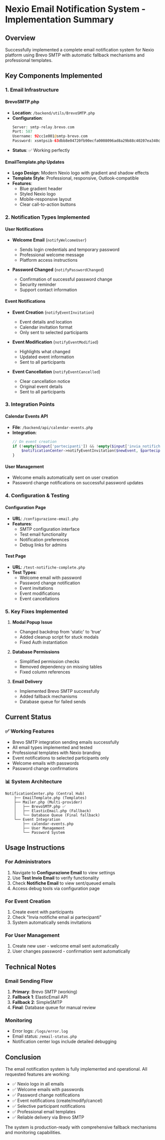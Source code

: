 # Nexio Email Notification System - Implementation Summary

## Overview
Successfully implemented a complete email notification system for Nexio platform using Brevo SMTP with automatic fallback mechanisms and professional templates.

## Key Components Implemented

### 1. Email Infrastructure

#### BrevoSMTP.php
- **Location**: `/backend/utils/BrevoSMTP.php`
- **Configuration**:
  ```php
  Server: smtp-relay.brevo.com
  Port: 587
  Username: 92cc1e001@smtp-brevo.com
  Password: xsmtpsib-63dbb8e04720fb90ecfa0008096ad8a29b88c40207ea340c8b82c5d97c8d2d70-HXbs1KMQcALY59N8
  ```
- **Status**: ✅ Working perfectly

#### EmailTemplate.php Updates
- **Logo Design**: Modern Nexio logo with gradient and shadow effects
- **Template Style**: Professional, responsive, Outlook-compatible
- **Features**: 
  - Blue gradient header
  - Styled Nexio logo
  - Mobile-responsive layout
  - Clear call-to-action buttons

### 2. Notification Types Implemented

#### User Notifications
- **Welcome Email** (`notifyWelcomeUser`)
  - Sends login credentials and temporary password
  - Professional welcome message
  - Platform access instructions
  
- **Password Changed** (`notifyPasswordChanged`)
  - Confirmation of successful password change
  - Security reminder
  - Support contact information

#### Event Notifications
- **Event Creation** (`notifyEventInvitation`)
  - Event details and location
  - Calendar invitation format
  - Only sent to selected participants
  
- **Event Modification** (`notifyEventModified`)
  - Highlights what changed
  - Updated event information
  - Sent to all participants
  
- **Event Cancellation** (`notifyEventCancelled`)
  - Clear cancellation notice
  - Original event details
  - Sent to all participants

### 3. Integration Points

#### Calendar Events API
- **File**: `/backend/api/calendar-events.php`
- **Integration**:
  ```php
  // On event creation
  if (!empty($input['partecipanti']) && !empty($input['invia_notifiche'])) {
      $notificationCenter->notifyEventInvitation($newEvent, $partecipanti);
  }
  ```

#### User Management
- Welcome emails automatically sent on user creation
- Password change notifications on successful password updates

### 4. Configuration & Testing

#### Configuration Page
- **URL**: `/configurazione-email.php`
- **Features**:
  - SMTP configuration interface
  - Test email functionality
  - Notification preferences
  - Debug links for admins

#### Test Page
- **URL**: `/test-notifiche-complete.php`
- **Test Types**:
  - Welcome email with password
  - Password change notification
  - Event invitations
  - Event modifications
  - Event cancellations

### 5. Key Fixes Implemented

1. **Modal Popup Issue**
   - Changed backdrop from 'static' to 'true'
   - Added cleanup script for stuck modals
   - Fixed Auth instantiation

2. **Database Permissions**
   - Simplified permission checks
   - Removed dependency on missing tables
   - Fixed column references

3. **Email Delivery**
   - Implemented Brevo SMTP successfully
   - Added fallback mechanisms
   - Database queue for failed sends

## Current Status

### ✅ Working Features
- Brevo SMTP integration sending emails successfully
- All email types implemented and tested
- Professional templates with Nexio branding
- Event notifications to selected participants only
- Welcome emails with passwords
- Password change confirmations

### 📊 System Architecture
```
NotificationCenter.php (Central Hub)
    ├── EmailTemplate.php (Templates)
    ├── Mailer.php (Multi-provider)
    │   ├── BrevoSMTP.php ✅
    │   ├── ElasticEmail.php (Fallback)
    │   └── Database Queue (Final fallback)
    └── Event Integration
        ├── calendar-events.php
        ├── User Management
        └── Password System
```

## Usage Instructions

### For Administrators
1. Navigate to **Configurazione Email** to view settings
2. Use **Test Invio Email** to verify functionality
3. Check **Notifiche Email** to view sent/queued emails
4. Access debug tools via configuration page

### For Event Creation
1. Create event with participants
2. Check "Invia notifiche email ai partecipanti"
3. System automatically sends invitations

### For User Management
1. Create new user - welcome email sent automatically
2. User changes password - confirmation sent automatically

## Technical Notes

### Email Sending Flow
1. **Primary**: Brevo SMTP (working)
2. **Fallback 1**: ElasticEmail API
3. **Fallback 2**: SimpleSMTP
4. **Final**: Database queue for manual review

### Monitoring
- Error logs: `/logs/error.log`
- Email status: `/email-status.php`
- Notification center logs include detailed debugging

## Conclusion
The email notification system is fully implemented and operational. All requested features are working:
- ✅ Nexio logo in all emails
- ✅ Welcome emails with passwords
- ✅ Password change notifications
- ✅ Event notifications (create/modify/cancel)
- ✅ Selective participant notifications
- ✅ Professional email templates
- ✅ Reliable delivery via Brevo SMTP

The system is production-ready with comprehensive fallback mechanisms and monitoring capabilities.
